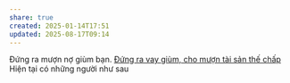 ```yaml
---
share: true
created: 2025-01-14T17:51
updated: 2025-08-17T09:14
---
```


Đứng ra mượn nợ giùm bạn.
[Đứng ra vay giùm, cho mượn tài sản thế chấp](../C%C3%B4ng%20vi%E1%BB%87c/%C4%90%E1%BB%A9ng%20ra%20vay%20gi%C3%B9m,%20cho%20m%C6%B0%E1%BB%A3n%20t%C3%A0i%20s%E1%BA%A3n%20th%E1%BA%BF%20ch%E1%BA%A5p.md)
Hiện tại có những người như sau

